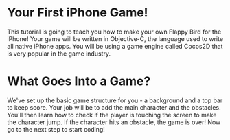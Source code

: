 Your First iPhone Game!
=======================

This tutorial is going to teach you how to make your own Flappy Bird for the iPhone! Your game will be written
in Objective-C, the language used to write all native iPhone apps. You will be using a game
engine called Cocos2D that is very popular in the game industry.

What Goes Into a Game?
======================

We've set up the basic game structure for you - a background and a top bar to keep score.
Your job will be to add the main character and the obstacles. You'll then learn how to check
if the player is touching the screen to make the character jump. If the character hits an obstacle,
the game is over! Now go to the next step to start coding!
